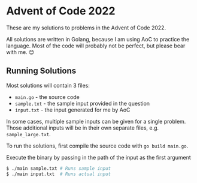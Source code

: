 # Advent of Code 2022

These are my solutions to problems in the Advent of Code 2022.

All solutions are written in Golang, because I am using AoC to practice the language.
Most of the code will probably not be perfect, but please bear with me. 😊

## Running Solutions

Most solutions will contain 3 files:

- `main.go` - the source code
- `sample.txt` - the sample input provided in the question
- `input.txt` - the input generated for me by AoC

In some cases, multiple sample inputs can be given for a single problem. Those
additional inputs will be in their own separate files, e.g. `sample_large.txt`.

To run the solutions, first compile the source code with `go build main.go`.

Execute the binary by passing in the path of the input as the first argument

```bash
$ ./main sample.txt # Runs sample input
$ ./main input.txt  # Runs actual input
```

